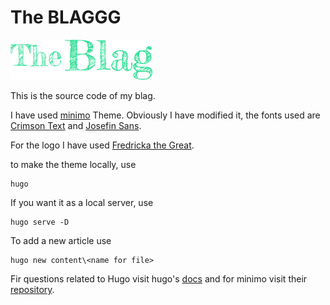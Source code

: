 # The BLAGGG
![](logo.png)


This is the source code of my blag.

I have used [minimo](https://minimo.netlify.com/) Theme. Obviously I have modified it, the fonts used are [Crimson Text](https://fonts.google.com/specimen/Crimson+Text) and [Josefin Sans](https://fonts.google.com/specimen/Josefin+Sans).

For the logo I have used [Fredricka the Great](https://fonts.google.com/specimen/Fredericka+the+Great).

to make the theme locally, use
```
hugo
```

If you want it as a local server, use
```
hugo serve -D
```

To add a new article use
```
hugo new content\<name for file>
```

Fir questions related to Hugo visit hugo's [docs](https://gohugo.io/documentation/) and for minimo visit their [repository](https://github.com/MunifTanjim/minimo).
